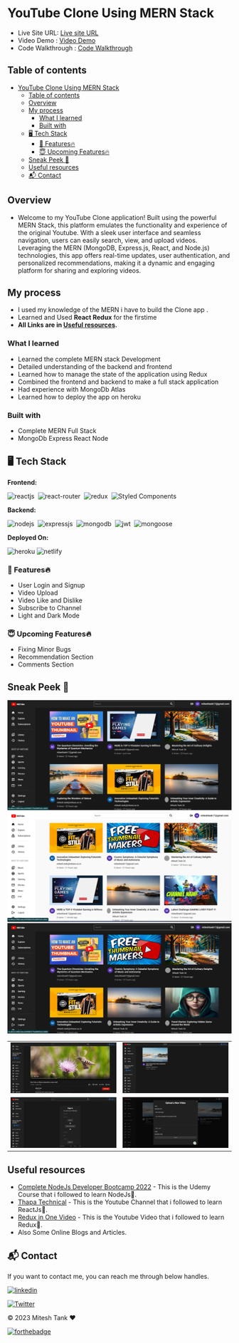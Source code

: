 # YouTube Clone Using MERN Stack
</hr>

- Live Site URL: [Live site URL](https://nibtube.netlify.app/)
- Video Demo : [Video Demo](#)
- Code Walkthrough : [Code Walkthrough]()

## Table of contents

- [YouTube Clone Using MERN Stack](#youtube-clone-using-mern-stack)
  - [Table of contents](#table-of-contents)
  - [Overview](#overview)
  - [My process](#my-process)
    - [What I learned](#what-i-learned)
    - [Built with](#built-with)
  - [🖥️ Tech Stack](#️-tech-stack)
    - [🚀 Features🔥](#-features)
    - [😇 Upcoming Features🔥](#-upcoming-features)
  - [Sneak Peek 🙈](#sneak-peek-)
  - [Useful resources](#useful-resources)
  - [📬 Contact](#-contact)

## Overview

- Welcome to my YouTube Clone application! Built using the powerful MERN Stack, this platform emulates the functionality and experience of the original Youtube. With a sleek user interface and seamless navigation, users can easily search, view, and upload videos. Leveraging the MERN (MongoDB, Express.js, React, and Node.js) technologies, this app offers real-time updates, user authentication, and personalized recommendations, making it a dynamic and engaging platform for sharing and exploring videos.
## My process

- I used my knowledge of the MERN i have to build the Clone app .
- Learned and Used **React Redux** for the firstime
- **All Links are in [Useful resources](#useful-resources).**

### What I learned

- Learned the complete MERN stack Development
- Detailed understanding of the backend and frontend
- Learned how to manage the state of the application using Redux
- Combined the frontend and backend to make a full stack application
- Had experience with MongoDb Atlas
- Learned how to deploy the app on heroku

### Built with

- Complete MERN Full Stack
- MongoDb Express React Node

## 🖥️ Tech Stack

**Frontend:**

![reactjs](https://img.shields.io/badge/React-20232A?style=for-the-badge&logo=react&logoColor=61DAFB)&nbsp;
![react-router](https://img.shields.io/badge/React_Router-CA4245?style=for-the-badge&logo=react-router&logoColor=white)&nbsp;
![redux](https://img.shields.io/badge/Redux-593D88?style=for-the-badge&logo=redux&logoColor=white)&nbsp;
![Styled Components](https://img.shields.io/badge/styled--components-DB7093?style=for-the-badge&logo=styled-components&logoColor=white)&nbsp;

**Backend:**

![nodejs](https://img.shields.io/badge/Node.js-43853D?style=for-the-badge&logo=node.js&logoColor=white)&nbsp;
![expressjs](https://img.shields.io/badge/Express.js-000000?style=for-the-badge&logo=express&logoColor=white)&nbsp;
![mongodb](https://img.shields.io/badge/MongoDB-4EA94B?style=for-the-badge&logo=mongodb&logoColor=white)&nbsp;
![jwt](https://img.shields.io/badge/JWT-000000?style=for-the-badge&logo=JSON%20web%20tokens&logoColor=white)&nbsp;
![mongoose](https://img.shields.io/badge/Mongoose-47A248?style=for-the-badge&logo=Mongoose&logoColor=white)&nbsp;

**Deployed On:**

![heroku](https://img.shields.io/badge/Heroku-430098?style=for-the-badge&logo=heroku&logoColor=white)
![netlify](https://img.shields.io/badge/Netlify-00C7B7?style=for-the-badge&logo=netlify&logoColor=white)

### 🚀 Features🔥

- User Login and Signup
- Video Upload
- Video Like and Dislike
- Subscribe to Channel
- Light and Dark Mode

### 😇 Upcoming Features🔥

- Fixing Minor Bugs
- Recommendation Section
- Comments Section

## Sneak Peek 🙈

<img src="./screenshots/Home1.png" alt="HOME" />
<img src="./screenshots/Home3.png" alt="HOME" />
<img src="./screenshots/Home2.png" alt="HOME" />

<table>
  <tr>
    <td><img src="./screenshots/Video.png" alt="Video Page" /></td>
    <td><img src="./screenshots/Search.png" alt="Search Result" /></td>
  </tr>
  <tr>
    <td><img src="./screenshots/SignIn.png" alt="Login page" /></td>
    <td><img src="./screenshots/Upload.png" alt="Upload Video" /></td>
  </tr>
</table>

## Useful resources

- [Complete NodeJs Developer Bootcamp 2022](https://www.example.com) - This is the Udemy Course that i followed to learn NodeJs💛.
- [Thapa Technical](https://www.example.com) - This is the Youtube Channel that i followed to learn ReactJs💙.
- [Redux in One Video](https://www.example.com) - This is the Youtube Video that i followed to learn Redux💜.
- Also Some Online Blogs and Articles.

## 📬 Contact

If you want to contact me, you can reach me through below handles.

[![linkedin](https://img.shields.io/badge/LinkedIn-0077B5?style=for-the-badge&logo=linkedin&logoColor=white)](https://www.linkedin.com/in/mitesh-tank/)

[![Twitter](https://img.shields.io/badge/Twitter-%231DA1F2.svg?style=for-the-badge&logo=Twitter&logoColor=white)](https://twitter.com/codewithmitesh)

© 2023 Mitesh Tank ❤

[![forthebadge](https://forthebadge.com/images/badges/built-with-love.svg)](https://forthebadge.com)
